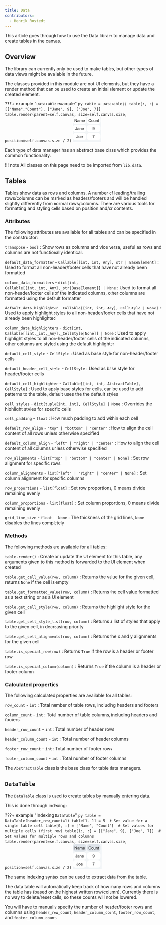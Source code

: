 ```yaml
---
title: Data
contributors:
  - Henrik Rostedt
---
```


This article goes through how to use the Data library to manage data and create tables in the canvas.


## Overview

The library can currently only be used to make tables, but other types of data views might be available in the future.

The classes provided in this module are not UI elements, but they have a render method that can be used to create an initial element or update the created element.

???+ example "`DataTable` example"
    ``` py
    table = DataTable()
    table[:, :] = [["Name","Count"], ["Jane", 9], ["Joe", 7]]
    table.render(parent=self.canvas, size=self.canvas.size, position=self.canvas.size / 2)
    ```
    ![](../assets/DataTable_example.png)

Each type of data manager has an abstract base class which provides the common functionality.

!!! note
    All classes on this page need to be imported from `lib.data`.


## Tables

Tables show data as rows and columns.
A number of leading/trailing rows/columns can be marked as headers/footers and will be handled slightly differently from normal rows/columns.
There are various tools for formatting and styling cells based on position and/or contents.

### Attributes

The following attributes are available for all tables and can be specified in the constructor:

`transpose` - `bool`
: Show rows as columns and vice versa, useful as rows and columns are not functionally identical.

`default_data_formatter` - `Callable[[int, int, Any], str | BaseElement]`
: Used to format all non-header/footer cells that have not already been formatted

`column_data_formatters` - `dict[int, Callable[[int,_int,_Any],_str|BaseElement]] | None`
: Used to format all non-header/footer cells of the indicated columns, other columns are formatted using the default formatter

`default_data_highlighter` - `Callable[[int, int, Any], CellStyle | None]`
: Used to apply highlight styles to all non-header/footer cells that have not already been highlighted

`column_data_highlighters` - `dict[int, Callable[[int,_int,_Any],_CellStyle|None]] | None`
: Used to apply highlight styles to all non-header/footer cells of the indicated columns, other columns are styled using the default highlighter

`default_cell_style` - `CellStyle`
: Used as base style for non-header/footer cells

`default_header_cell_style` - `CellStyle`
: Used as base style for header/footer cells

`default_cell_highlighter` - `Callable[[int, int, AbstractTable], CellStyle]`
: Used to apply base styles for cells, can be used to add patterns to the table, default uses the the default styles

`cell_styles` - `dict[tuple[int, int], CellStyle] | None`
: Overrides the highlight styles for specific cells

`cell_padding` - `float`
: How much padding to add within each cell

`default_row_align` - `"top" | "bottom" | "center"`
: How to align the cell content of all rows unless otherwise specified

`default_column_align` - `"left" | "right" | "center"`
: How to align the cell content of all columns unless otherwise specified

`row_alignments` - `list["top" | "bottom" | "center" | None]`
: Set row alignment for specific rows

`column_alignments` - `list["left" | "right" | "center" | None]`
: Set column alignment for specific columns

`row_proportions` - `list[float]`
: Set row proportions, 0 means divide remaining evenly

`column_proportions` - `list[float]`
: Set column proportions, 0 means divide remaining evenly

`grid_line_size` - `float | None`
: The thickness of the grid lines, `None` disables the lines completely


### Methods

The following methods are available for all tables:

`table.render()`
: Create or update the UI element for this table, any arguments given to this method is forwarded to the UI element when created

`table.get_cell_value(row, column)`
: Returns the value for the given cell, returns `None` if the cell is empty

`table.get_formatted_value(row, column)`
: Returns the cell value formatted as a text string or as a UI element

`table.get_cell_style(row, column)`
: Returns the highlight style for the given cell

`table.get_cell_style_list(row, column)`
: Returns a list of styles that apply to the given cell, in decreasing priority

`table.get_cell_alignments(row, column)`
: Returns the x and y alignments for the given cell

`table.is_special_row(row)`
: Returns `True` if the row is a header or footer row

`table.is_special_column(column)`
: Returns `True` if the column is a header or footer column


### Calculated properties

The following calculated properties are available for all tables:

`row_count` - `int`
: Total number of table rows, including headers and footers

`column_count` - `int`
: Total number of table columns, including headers and footers

`header_row_count` - `int`
: Total number of header rows

`header_column_count` - `int`
: Total number of header columns

`footer_row_count` - `int`
: Total number of footer rows

`footer_column_count` - `int`
: Total number of footer columns

The `AbstractTable` class is the base class for table data managers.


## `DataTable`

The `DataTable` class is used to create tables by manually entering data.

This is done through indexing:

???+ example "Indexing `DataTable`"
    ``` py
    table = DataTable(header_row_count=1)
    table[1, 1] = 5  # Set value for a single table cell
    table[0, :] = ["Name", "Count"]  # Set values for multiple cells (first row)
    table[1:, :] = [["Jane", 9], ["Joe", 7]]  # Set values for multiple rows and columns
    table.render(parent=self.canvas, size=self.canvas.size, position=self.canvas.size / 2)
    ```
    ![](../assets/DataTable_example_2.png)

The same indexing syntax can be used to extract data from the table.

The data table will automatically keep track of how many rows and columns the table has (based on the highest written row/column).
Currently there is no way to delete/reset cells, so these counts will not be lowered.

You will have to manually specify the number of header/footer rows and columns using `header_row_count`, `header_column_count`, `footer_row_count`, and `footer_column_count`.
